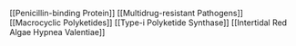 [[Penicillin-binding Protein]]
[[Multidrug-resistant Pathogens]]
[[Macrocyclic Polyketides]]
[[Type-i Polyketide Synthase]]
[[Intertidal Red Algae Hypnea Valentiae]]
